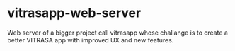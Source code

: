 # vitrasapp-web-server
Web server of a bigger project call vitrasapp whose challange is to create a better VITRASA app with improved UX and new features.
